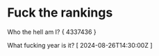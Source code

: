 # Fuck the rankings

Who the hell am I?
{ 4337436 }

What fucking year is it?
[ 2024-08-26T14:30:00Z ]
